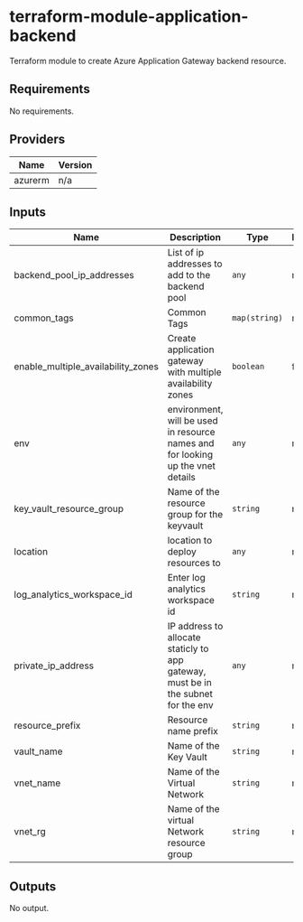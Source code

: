 # terraform-module-application-backend

Terraform module to create Azure Application Gateway backend resource.

## Requirements

No requirements.

## Providers

| Name | Version |
|------|---------|
| azurerm | n/a |

## Inputs

| Name | Description | Type | Default | Required |
|------|-------------|------|---------|:--------:|
| backend_pool_ip_addresses | List of ip addresses to add to the backend pool | `any` | n/a | yes |
| common\_tags | Common Tags | `map(string)` | n/a | yes |
| enable\_multiple\_availability_zones | Create application gateway with multiple availability zones | `boolean` | false | no |
| env | environment, will be used in resource names and for looking up the vnet details | `any` | n/a | yes |
| key_vault_resource_group | Name of the resource group for the keyvault | `string` | n/a | yes |
| location | location to deploy resources to | `any` | n/a | yes |
| log\_analytics\_workspace\_id | Enter log analytics workspace id | `string` | n/a | yes |
| private\_ip\_address | IP address to allocate staticly to app gateway, must be in the subnet for the env | `any` | n/a | yes |
| resource_prefix | Resource name prefix | `string` | n/a | no |
| vault\_name | Name of the Key Vault | `string` | n/a | yes |
| vnet\_name | Name of the Virtual Network | `string` | n/a | yes |
| vnet\_rg | Name of the virtual Network resource group | `string` | n/a | yes |

## Outputs

No output.

